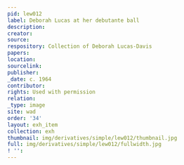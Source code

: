 ```yaml
---
pid: lew012
label: Deborah Lucas at her debutante ball
description:
creator:
source:
respository: Collection of Deborah Lucas-Davis
papers:
location:
sourcelink:
publisher:
_date: c. 1964
contributor:
rights: Used with permission
relation:
_type: image
site: wad
order: '34'
layout: exh_item
collection: exh
thumbnail: img/derivatives/simple/lew012/thumbnail.jpg
full: img/derivatives/simple/lew012/fullwidth.jpg
! '':
---
```


